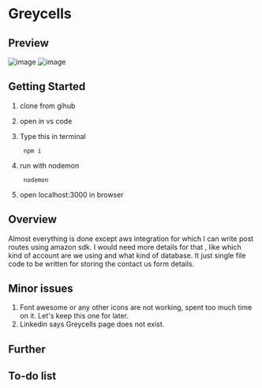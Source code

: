 # Greycells

## Preview

![image](https://github.com/NishitaErvantikar9/Greycells/blob/main/public/images/RPS.gif)
![image](https://github.com/NishitaErvantikar9/Greycells/blob/main/public/images/phone2.gif)


## Getting Started
1. clone from gihub
2. open in vs code
3. Type this in terminal

        npm i 
4. run with nodemon
 
        nodemon
5. open localhost:3000 in browser 

## Overview
Almost everything is done except aws integration for which I can write post routes using amazon sdk. I would need more details for that , like which kind of account are we using and what kind of database. It just single file code to be written for storing the contact us form details.


## Minor issues
1. Font awesome or any other icons are not working, spent too much time on it. Let's keep this one for later.
2. Linkedin says Greycells page does not exist.

## Further
## To-do list
